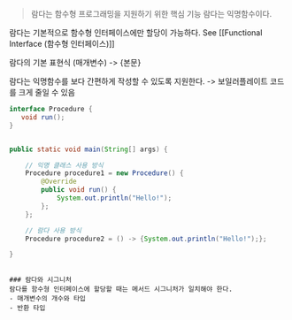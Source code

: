 > 람다는 함수형 프로그래밍을 지원하기 위한 핵심 기능 
> 람다는 익명함수이다.

람다는 기본적으로 함수형 인터페이스에만 할당이 가능하다. 
See [[Functional Interface (함수형 인터페이스)]]

람다의 기본 표현식
(매개변수) -> {본문}

람다는 익명함수를 보다 간편하게 작성할 수 있도록 지원한다.
-> 보일러플레이트 코드를 크게 줄일 수 있음
```java
interface Procedure {
   void run();
}


public static void main(String[] args) {

	// 익명 클래스 사용 방식
	Procedure procedure1 = new Procedure() {
		@Override
		public void run() {
			System.out.println("Hello!");
		};
	};

	// 람다 사용 방식
	Procedure procedure2 = () -> {System.out.println("Hello!");};

}
```



```

### 람다와 시그니처
람다를 함수형 인터페이스에 할당할 때는 메서드 시그니처가 일치해야 한다. 
- 매개변수의 개수와 타입
- 반환 타입

